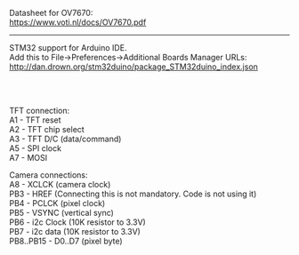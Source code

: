Datasheet for OV7670:  
https://www.voti.nl/docs/OV7670.pdf

----

STM32 support for Arduino IDE.  
Add this to File->Preferences->Additional Boards Manager URLs:  
http://dan.drown.org/stm32duino/package_STM32duino_index.json

<br>
<br>

TFT connection:  
A1 - TFT reset  
A2 - TFT chip select  
A3 - TFT D/C (data/command)  
A5 - SPI clock  
A7 - MOSI  
  
Camera connections:  
A8 - XCLCK (camera clock)  
PB3 - HREF (Connecting this is not mandatory. Code is not using it)  
PB4 - PCLCK (pixel clock)  
PB5 - VSYNC (vertical sync)  
PB6 - i2c Clock (10K resistor to 3.3V)  
PB7 - i2c data (10K resistor to 3.3V)  
PB8..PB15 - D0..D7 (pixel byte)  
